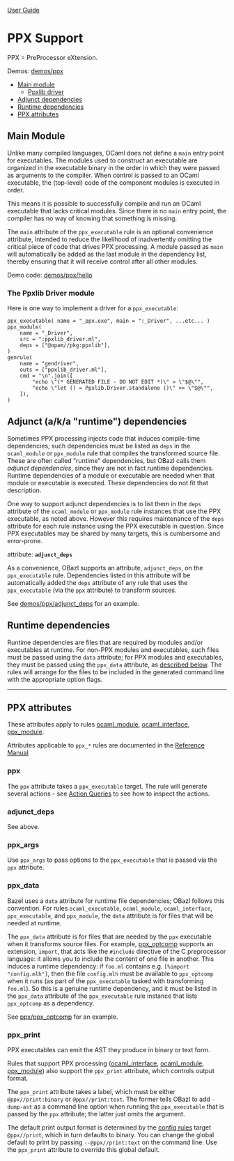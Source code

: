 [User Guide](index.md)

# PPX Support

PPX = PreProcessor eXtension.

Demos: [demos/ppx](https://github.com/obazl/dev_obazl/tree/main/demos/ppx)

* [Main module](#main_module)
  * [Ppxlib driver](#ppxlib_driver)
* [Adjunct dependencies](#adjunct_deps)
* [Runtime dependencies](#runtime_deps)
* [PPX attributes](#ppx_attribs)

## <a name="main_module">Main Module</a>

Unlike many compiled languages, OCaml does not define a `main` entry
point for executables. The modules used to construct an executable are
organized in the executable binary in the order in which they were
passed as arguments to the compiler. When control is passed to an
OCaml executable, the (top-level) code of the component modules is
executed in order.

This means it is possible to successfully compile and run an OCaml
executable that lacks critical modules. Since there is no `main` entry
point, the compiler has no way of knowing that something is missing.

The `main` attribute of the `ppx_executable` rule is an optional convenience
attribute, intended to reduce the likelihood of inadvertently omitting
the critical piece of code that drives PPX processing. A module passed
as `main` will automatically be added as the last module in the
dependency list, thereby ensuring that it will receive control after
all other modules.

Demo code:  [demos/ppx/hello](https://github.com/obazl/dev_obazl/blob/aed0ce898b480c109ccd9b42fddc6f6c1640277c/demos/ppx/hello/BUILD.bazel#L53)

### <a name="ppxlib_driver">The Ppxlib Driver module</a>

Here is one way to implement a driver for a `ppx_executable`:

```
ppx_executable( name = "_ppx.exe", main = ":_Driver", ...etc... )
ppx_module(
    name = "_Driver",
    src = ":ppxlib_driver.ml",
    deps = ["@opam//pkg:ppxlib"],
)
genrule(
    name = "gendriver",
    outs = ["ppxlib_driver.ml"],
    cmd = "\n".join([
        "echo \"(* GENERATED FILE - DO NOT EDIT *)\" > \"$@\"",
        "echo \"let () = Ppxlib.Driver.standalone ()\" >> \"$@\"",
    ]),
)
```

## <a id="adjunct_deps" name="adjunct_deps">Adjunct (a/k/a "runtime") dependencies</a>

Sometimes PPX processing injects code that induces compile-time
dependencies; such dependencies must be listed as `deps` in the
`ocaml_module` or `ppx_module` rule that compiles the transformed
source file. These are often called "runtime" dependencies, but OBazl
calls them _adjunct dependencies_, since they are not in fact runtime
dependencies. Runtime dependencies of a module or executable are
needed when that module or executable is executed. These dependencies
do not fit that description.

One way to support adjunct dependencies is to list them in the `deps`
attribute of the `ocaml_module` or `ppx_module` rule instances that
use the PPX executable, as noted above. However this requires
maintenance of the `deps` attribute for each rule instance using the
PPX executable in question. Since PPX executables may be shared by
many targets, this is cumbersome and error-prone.

attribute: **`adjunct_deps`**

As a convenience, OBazl supports an attribute, `adjunct_deps`, on the
`ppx_executable` rule. Dependencies listed in this attribute will be
automatically added the `deps` attribute of any rule that uses the
`ppx_executable` (via the `ppx` attribute) to transform sources.

See
[demos/ppx/adjunct_deps](https://github.com/obazl/dev_obazl/tree/main/demos/ppx/adjunct_deps)
for an example.

## <a name="runtime-deps">Runtime dependencies</a>

Runtime dependencies are files that are required by modules and/or
executables at runtime. For non-PPX modules and executables, such
files must be passed using the `data` attribute; for PPX modules and
executables, they must be passed using the `ppx_data` attribute, as
[described below](#ppx_data).
The rules will arrange for the files to be included in the generated
command line with the appropriate option flags.

----
## <a name="ppx_attribs">PPX attributes</a>

These attributes apply to rules [ocaml_module](../refman/rules_ocaml.md#ocaml_module), [ocaml_interface](../refman/ocaml_rules.md#ocaml_interface), [ppx_module](../refman/rules_ppx.md#ppx_module).

Attributes applicable to `ppx_*` rules are documented in the [Reference Manual](../refman/rules_ppx.md)

### <a name="ppx">ppx</a>

The `ppx` attribute takes a `ppx_executable` target. The rule will
generate several actions - see [Action Queries](transparency.md#action_queries)
to see how to inspect the actions.

### <a name="adjunct_deps_attrib">adjunct_deps</a>

See above.

### <a name="ppx_args">ppx_args</a>

Use `ppx_args` to pass options to the `ppx_executable` that is passed via the `ppx` attribute.

### <a name="ppx_data">ppx_data</a>

Bazel uses a `data` attribute for runtime file dependencies; OBazl
follows this convention. For rules `ocaml_executable`, `ocaml_module`,
`ocaml_interface`, `ppx_executable`, and `ppx_module`, the `data`
attribute is for files that will be needed at runtime.

The `ppx_data` attribute is for files that are needed by the `ppx`
executable when it transforms source files. For example,
[ppx_optcomp]() supports an extension, `import`, that acts like
the `#include` directive of the C preprocessor language: it allows you
to include the content of one file in another. This induces a runtime
dependency: if `foo.ml` contains e.g. `[%import "config.mlh"]`, then
the file `config.mlh` must be available to `ppx_optcomp` when it runs
(as part of the `ppx_executable` tasked with transforming `foo.ml`).
So this is a genuine runtime dependency, and it must be listed in the
`ppx_data` attribute of the `ppx_executable` rule instance that lists
`ppx_optcomp` as a dependency.

See [ppx/ppx_optcomp](https://github.com/obazl/dev_obazl/blob/c0f01d6ae66ecdebbbfac687120ef734886542d4/demos/ppx/ppx_optcomp/BUILD.bazel#L27) for an example.

### <a name="ppx_print">ppx_print</a>

PPX executables can emit the AST they produce in binary or text form.

Rules that support PPX processing
([ocaml_interface](../refman/rules_ocaml.md#ocaml_interface),
[ocaml_module](../refman/rules_ocaml.md#ocaml_module),
[ppx_module](../refman/rules_ppx.md#ppx_module)) also support the
`ppx_print` attribute, which controls output format.

The `ppx_print` attribute takes a label, which must be either
`@ppx//print:binary` or `@ppx//print:text`. The former tells OBazl to
add `-dump-ast` as a command line option when running the
`ppx_executable` that is passed by the `ppx` attribute; the latter
just omits the argument.

The default print output format is determined by the
[config rules](configrules.md) target
`@ppx//print`, which in turn defaults to binary. You can change the
global default to print by passing `--@ppx//print:text` on the command
line. Use the `ppx_print` attribute to override this global default.
